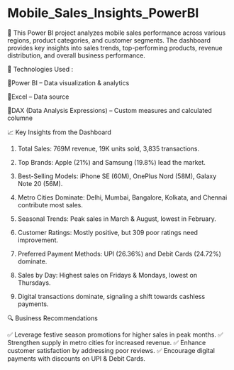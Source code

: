 # Mobile_Sales_Insights_PowerBI

📌 This Power BI project analyzes mobile sales performance across various regions, product categories, and customer segments. The dashboard provides key insights into sales trends, top-performing products, revenue distribution, and overall business performance.



🔧 Technologies Used :

🔹Power BI – Data visualization & analytics

🔹Excel – Data source

🔹DAX (Data Analysis Expressions) – Custom measures and calculated columne

📈 Key Insights from the Dashboard

1) Total Sales: 769M revenue, 19K units sold, 3,835 transactions.

2) Top Brands: Apple (21%) and Samsung (19.8%) lead the market.

3) Best-Selling Models: iPhone SE (60M), OnePlus Nord (58M), Galaxy Note 20 (56M).

4) Metro Cities Dominate: Delhi, Mumbai, Bangalore, Kolkata, and Chennai contribute most sales.

5) Seasonal Trends: Peak sales in March & August, lowest in February.

6) Customer Ratings: Mostly positive, but 309 poor ratings need improvement.

7) Preferred Payment Methods: UPI (26.36%) and Debit Cards (24.72%) dominate.

8) Sales by Day: Highest sales on Fridays & Mondays, lowest on Thursdays.

9) Digital transactions dominate, signaling a shift towards cashless payments.

    

🔍 Business Recommendations

✅ Leverage festive season promotions for higher sales in peak months.
✅ Strengthen supply in metro cities for increased revenue.
✅ Enhance customer satisfaction by addressing poor reviews.
✅ Encourage digital payments with discounts on UPI & Debit Cards.
